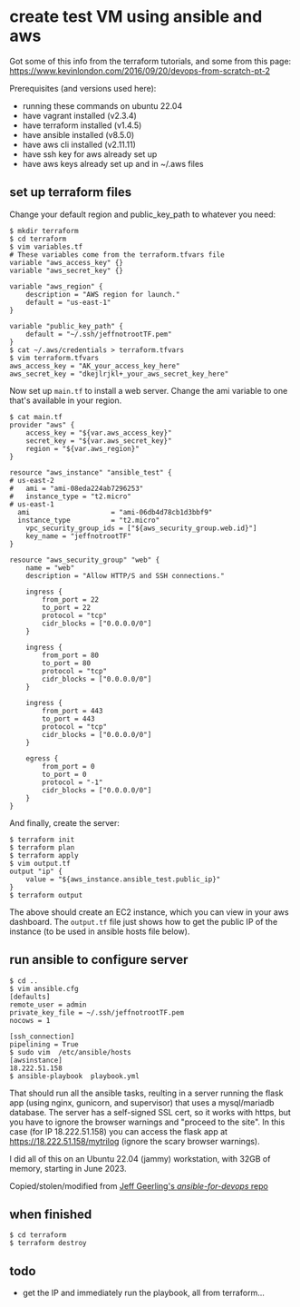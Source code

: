 
# create test VM using ansible and aws

Got some of this info from the terraform tutorials,
and some from this page:
https://www.kevinlondon.com/2016/09/20/devops-from-scratch-pt-2

Prerequisites (and versions used here):
- running these commands on ubuntu 22.04
- have vagrant installed (v2.3.4)
- have terraform installed (v1.4.5)
- have ansible installed (v8.5.0)
- have aws cli installed (v2.11.11)
- have ssh key for aws already set up
- have aws keys already set up and in ~/.aws files

## set up terraform files

Change your default region and public_key_path to whatever you need:

```
$ mkdir terraform
$ cd terraform
$ vim variables.tf
# These variables come from the terraform.tfvars file
variable "aws_access_key" {}
variable "aws_secret_key" {}

variable "aws_region" {
    description = "AWS region for launch."
    default = "us-east-1"
}

variable "public_key_path" {
    default = "~/.ssh/jeffnotrootTF.pem"
}
$ cat ~/.aws/credentials > terraform.tfvars
$ vim terraform.tfvars
aws_access_key = "AK_your_access_key_here"
aws_secret_key = "dkejlrjkl+_your_aws_secret_key_here"
```

Now set up `main.tf` to install a web server.
Change the ami variable to one that's available in your region.

```
$ cat main.tf
provider "aws" {
    access_key = "${var.aws_access_key}"
    secret_key = "${var.aws_secret_key}"
    region = "${var.aws_region}"
}

resource "aws_instance" "ansible_test" {
# us-east-2
#   ami = "ami-08eda224ab7296253"  
#   instance_type = "t2.micro"
# us-east-1
  ami                    = "ami-06db4d78cb1d3bbf9"
  instance_type          = "t2.micro"
    vpc_security_group_ids = ["${aws_security_group.web.id}"]
    key_name = "jeffnotrootTF"
}

resource "aws_security_group" "web" {
    name = "web"
    description = "Allow HTTP/S and SSH connections."

    ingress {
        from_port = 22
        to_port = 22
        protocol = "tcp"
        cidr_blocks = ["0.0.0.0/0"]
    }

    ingress {
        from_port = 80
        to_port = 80
        protocol = "tcp"
        cidr_blocks = ["0.0.0.0/0"]
    }

    ingress {
        from_port = 443
        to_port = 443
        protocol = "tcp"
        cidr_blocks = ["0.0.0.0/0"]
    }

    egress {
        from_port = 0
        to_port = 0
        protocol = "-1"
        cidr_blocks = ["0.0.0.0/0"]
    }
}
```

And finally, create the server:

```
$ terraform init
$ terraform plan
$ terraform apply
$ vim output.tf
output "ip" {
    value = "${aws_instance.ansible_test.public_ip}"
}
$ terraform output
```

The above should create an EC2 instance, which you can view in your
aws dashboard. The `output.tf` file just shows how to get the public
IP of the instance (to be used in ansible hosts file below).

## run ansible to configure server

```
$ cd ..
$ vim ansible.cfg
[defaults]
remote_user = admin
private_key_file = ~/.ssh/jeffnotrootTF.pem
nocows = 1

[ssh_connection]
pipelining = True
$ sudo vim  /etc/ansible/hosts
[awsinstance]
18.222.51.158
$ ansible-playbook  playbook.yml
```

That should run all the ansible tasks, reulting in a server
running the flask app (using nginx, gunicorn, and supervisor)
that uses a mysql/mariadb database.
The server has a self-signed
SSL cert, so it works with https, but you have to ignore
the browser warnings and "proceed to the site". In this
case (for IP 18.222.51.158) you can access the flask app
at https://18.222.51.158/mytrilog (ignore the scary browser warnings).

I did all of this on an Ubuntu 22.04 (jammy) workstation, 
with 32GB of memory, starting in June 2023. 

Copied/stolen/modified from 
[Jeff Geerling's *ansible-for-devops* repo](https://github.com/geerlingguy/ansible-for-devops/blob/master/drupal/provisioning/playbook.yml)

## when finished

```
$ cd terraform
$ terraform destroy
```

## todo

- get the IP and immediately run the playbook, all from terraform...
